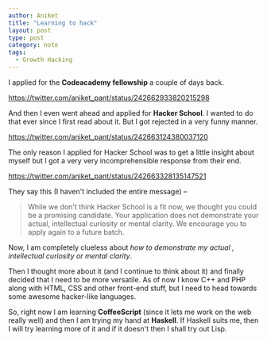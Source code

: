 ```yaml
---
author: Aniket
title: "Learning to hack"
layout: post
type: post
category: note
tags:
  - Growth Hacking
---
```

I applied for the **Codeacademy fellowship** a couple of days back.

https://twitter.com/aniket_pant/status/242662933820215298

And then I even went ahead and applied for **Hacker School**. I wanted to do that ever since I first read about it.
But I got rejected in a very funny manner.

https://twitter.com/aniket_pant/status/242663124380037120

The only reason I applied for Hacker School was to get a little insight about myself but I got a very very incomprehensible response from their end.

https://twitter.com/aniket_pant/status/242663328135147521

They say this (I haven't included the entire message) &ndash;

> While we don't think Hacker School is a fit now, we thought you could be a promising candidate. Your application does not demonstrate your actual, intellectual curiosity or mental clarity. We encourage you to apply again to a future batch.

Now, I am completely clueless about *how to demonstrate my actual , intellectual curiosity or mental clarity*.

Then I thought more about it (and I continue to think about it) and finally decided that I need to be more versatile. As of now I know C++ and PHP along with HTML, CSS and other front-end stuff, but I need to head towards some awesome hacker-like languages.

So, right now I am learning **CoffeeScript** (since it lets me work on the web really well) and then I am trying my hand at **Haskell**. If Haskell suits me, then I will try learning more of it and if it doesn't then I shall try out Lisp.